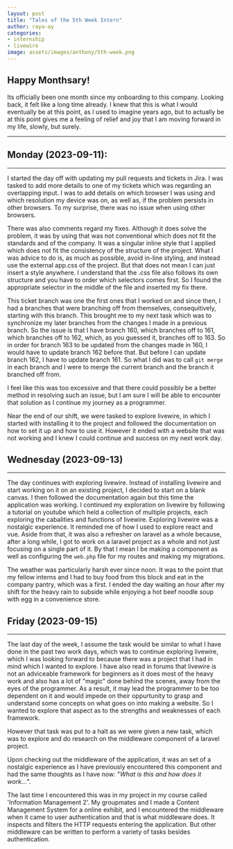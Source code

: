 ```yaml
---
layout: post
title: "Tales of the 5th Week Intern"
author: raya-ay
categories: 
- internship
- livewire
image: assets/images/anthony/5th-week.png
---
```


## Happy Monthsary!
Its officially been one month since my onboarding to this company. Looking back, it felt like a long time already. I knew that this is what I would eventually be at this point, as I used to imagine years ago, but to actually be at this point gives me a feeling of relief and joy that I am moving forward in my life, slowly, but surely.

--- 

## Monday (2023-09-11):
---

I started the day off with updating my pull requests and tickets in Jira. I was tasked to add more details to one of my tickets which was regarding an overlapping input. I was to add details on which browser I was using and which resolution my device was on, as well as, if the problem persists in other browsers. To my surprise, there was no issue when using other browsers.

There was also comments regard my fixes. Although it does solve the problem, it was by using that was not conventional which does not fit the standards and of the company. It was a singular inline style that I applied which does not fit the consistency of the structure of the project. What I was advice to do is, as much as possible, avoid in-line styling, and instead use the external app.css of the project. But that does not mean I can just insert a style anywhere. I understand that the .css file also follows its own structure and you have to order which selectors comes first. So I found the appropriate selector in the middle of the file and inserted my fix there.

This ticket branch  was one the first ones that I worked on and since then, I had a branches that were branching off from themselves, consequitively, starting with this branch. This brought me to my next task which was to synchronize my later branches from the changes I made in a previous branch. So the issue is that I have branch 160, which branches off to 161, which branches off to 162, which, as you guessed it, branches off to 163. So in order for branch 163 to be updated from the changes made in 160, I would have to update branch 162 before that. But before I can update branch 162, I have to update branch 161. So what I did was to call `git merge` in each branch and I were to merge the current branch and the branch it branched off from.

I feel like this was too excessive and that there could possibly be a better method in resolving such an issue, but I am sure I will be able to encounter that solution as I continue my journey as a programmer.

Near the end of our shift, we were tasked to explore livewire, in which I started with installing it to the project and followed the documentation on how to set it up and how to use it. However it ended with a website that was not working and I knew I could continue and success on my next work day.

## Wednesday (2023-09-13)
---
The day continues with exploring livewire. Instead of installing livewire and start working on it on an existing project, I decided to start on a blank canvas. I then followed the documentation again but this time the application was working. I continued my exploration on livewire by following a tutorial on youtube which held a collection of multiple projects, each exploring the cabalities and functions of livewire. Exploring livewire was a nostalgic experience. It reminded me of how I used to explore react and vue. Aside from that, it was also a refresher on laravel as a whole because, after a long while, I got to work on a laravel project as a whole and not just focusing on a single part of it. By that I mean I be making a component as well as configuring the `web.php` file for my routes and making my migrations.

The weather was particularly harsh ever since noon. It was to the point that my fellow interns and I had to buy food from this block and eat in the company pantry, which was a first. I ended the day waiting an hour after my shift for the heavy rain to subside while enjoying a hot beef noodle soup with egg in  a convenience store.

## Friday (2023-09-15)
---
The last day of the week, I assume the task would be similar to what I have done in the past two work days, which was to continue exploring livewire, which I was looking forward to because there was a project that I had in mind which I wanted to explore. I have also read in forums that livewire is not an adviceable framework for beginners as it does most of the heavy work and also has a lot of "magic" done behind the scenes, away from the eyes of the programmer. As a result, it may lead the programmer to be too dependent on it and would impede on their oppurtunity to grasp and understand some concepts on what goes on into making a website. So I wanted to explore that aspect as to the strengths and weaknesses of each framework.

However that task was put to a halt as we were given a new task, which was to explore and do research on the middleware component of a laravel project.

Upon checking out the middleware of the application, it was an set of a nostalgic experience as I have previously encountered this component and had the same thoughts as I have now: "*What is this and how does it work...*".

The last time I encountered this was in my project in my course called 'Information Management 2'. My groupmates and I made a Content Management System for a online exhibit, and I encountered the middleware when it came to user authentication and that is what middleware does. It inspects and filters the HTTP requests entering the application. But other middleware can be written to perform a variety of tasks besides authentication.
